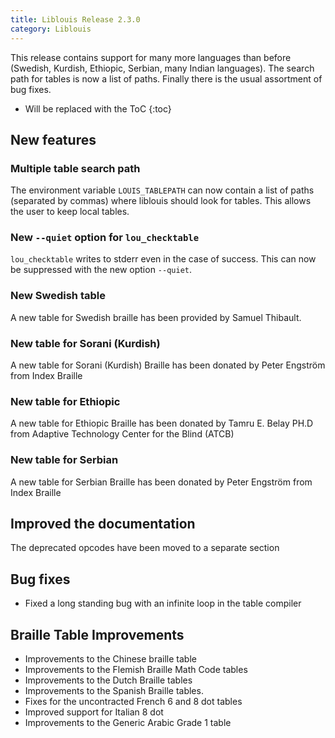 ```yaml
---
title: Liblouis Release 2.3.0
category: Liblouis
---
```


This release contains support for many more languages than before (Swedish, Kurdish, Ethiopic, Serbian, many Indian languages). The search path for tables is now a list of paths. Finally there is the usual assortment of bug fixes.

* Will be replaced with the ToC
{:toc}

## New features

### Multiple table search path

The environment variable `LOUIS_TABLEPATH` can now contain a list of paths (separated by commas) where liblouis should look for tables. This allows the user to keep local tables.

### New `--quiet` option for `lou_checktable`

`lou_checktable` writes to stderr even in the case of success. This can now be suppressed with the new option `--quiet`.

### New Swedish table

A new table for Swedish braille has been provided by Samuel Thibault.

### New table for Sorani (Kurdish)

A new table for Sorani (Kurdish) Braille has been donated by Peter Engström from Index Braille

### New table for Ethiopic

A new table for Ethiopic Braille has been donated by Tamru E. Belay PH.D from Adaptive Technology Center for the Blind (ATCB)

### New table for Serbian

A new table for Serbian Braille has been donated by Peter Engström from Index Braille

## Improved the documentation

The deprecated opcodes have been moved to a separate section

## Bug fixes
* Fixed a long standing bug with an infinite loop in the table compiler

## Braille Table Improvements
* Improvements to the Chinese braille table
* Improvements to the Flemish Braille Math Code tables
* Improvements to the Dutch Braille tables
* Improvements to the Spanish Braille tables.
* Fixes for the uncontracted French 6 and 8 dot tables
* Improved support for Italian 8 dot
* Improvements to the Generic Arabic Grade 1 table


